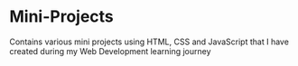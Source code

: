 # Mini-Projects
Contains various mini projects using HTML, CSS and JavaScript that I have created during my Web Development learning journey
